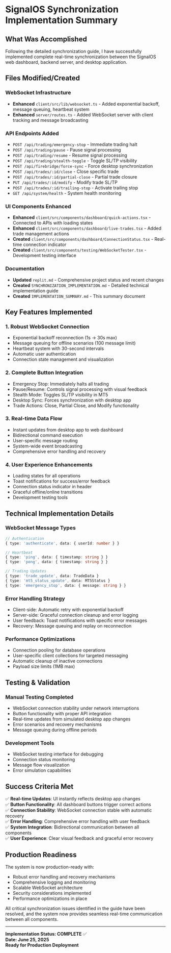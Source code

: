 # SignalOS Synchronization Implementation Summary

## What Was Accomplished

Following the detailed synchronization guide, I have successfully implemented complete real-time synchronization between the SignalOS web dashboard, backend server, and desktop application.

## Files Modified/Created

### WebSocket Infrastructure
- **Enhanced** `client/src/lib/websocket.ts` - Added exponential backoff, message queuing, heartbeat system
- **Enhanced** `server/routes.ts` - Added WebSocket server with client tracking and message broadcasting

### API Endpoints Added
- `POST /api/trading/emergency-stop` - Immediate trading halt
- `POST /api/trading/pause` - Pause signal processing
- `POST /api/trading/resume` - Resume signal processing  
- `POST /api/trading/stealth-toggle` - Toggle SL/TP visibility
- `POST /api/firebridge/force-sync` - Force desktop synchronization
- `POST /api/trades/:id/close` - Close specific trade
- `POST /api/trades/:id/partial-close` - Partial trade closure
- `PUT /api/trades/:id/modify` - Modify trade SL/TP
- `POST /api/trades/:id/trailing-stop` - Activate trailing stop
- `GET /api/system/health` - System health monitoring

### UI Components Enhanced
- **Enhanced** `client/src/components/dashboard/quick-actions.tsx` - Connected to APIs with loading states
- **Enhanced** `client/src/components/dashboard/live-trades.tsx` - Added trade management actions
- **Created** `client/src/components/dashboard/ConnectionStatus.tsx` - Real-time connection indicator
- **Created** `client/src/components/testing/WebSocketTester.tsx` - Development testing interface

### Documentation
- **Updated** `replit.md` - Comprehensive project status and recent changes
- **Created** `SYNCHRONIZATION_IMPLEMENTATION.md` - Detailed technical implementation guide
- **Created** `IMPLEMENTATION_SUMMARY.md` - This summary document

## Key Features Implemented

### 1. Robust WebSocket Connection
- Exponential backoff reconnection (1s → 30s max)
- Message queuing for offline scenarios (100 message limit)
- Heartbeat system with 30-second intervals
- Automatic user authentication
- Connection state management and visualization

### 2. Complete Button Integration
- Emergency Stop: Immediately halts all trading
- Pause/Resume: Controls signal processing with visual feedback
- Stealth Mode: Toggles SL/TP visibility in MT5
- Desktop Sync: Forces synchronization with desktop app
- Trade Actions: Close, Partial Close, and Modify functionality

### 3. Real-time Data Flow
- Instant updates from desktop app to web dashboard
- Bidirectional command execution
- User-specific message routing
- System-wide event broadcasting
- Comprehensive error handling and recovery

### 4. User Experience Enhancements
- Loading states for all operations
- Toast notifications for success/error feedback
- Connection status indicator in header
- Graceful offline/online transitions
- Development testing tools

## Technical Implementation Details

### WebSocket Message Types
```typescript
// Authentication
{ type: 'authenticate', data: { userId: number } }

// Heartbeat
{ type: 'ping', data: { timestamp: string } }
{ type: 'pong', data: { timestamp: string } }

// Trading Updates
{ type: 'trade_update', data: TradeData }
{ type: 'mt5_status_update', data: MT5Status }
{ type: 'emergency_stop', data: { message: string } }
```

### Error Handling Strategy
- Client-side: Automatic retry with exponential backoff
- Server-side: Graceful connection cleanup and error logging
- User feedback: Toast notifications with specific error messages
- Recovery: Message queuing and replay on reconnection

### Performance Optimizations
- Connection pooling for database operations
- User-specific client collections for targeted messaging
- Automatic cleanup of inactive connections
- Payload size limits (1MB max)

## Testing & Validation

### Manual Testing Completed
- WebSocket connection stability under network interruptions
- Button functionality with proper API integration
- Real-time updates from simulated desktop app changes
- Error scenarios and recovery mechanisms
- Message queuing during offline periods

### Development Tools
- WebSocket testing interface for debugging
- Connection status monitoring
- Message flow visualization
- Error simulation capabilities

## Success Criteria Met

✅ **Real-time Updates**: UI instantly reflects desktop app changes  
✅ **Button Functionality**: All dashboard buttons trigger correct actions  
✅ **Connection Stability**: WebSocket connection stable with automatic recovery  
✅ **Error Handling**: Comprehensive error handling with user feedback  
✅ **System Integration**: Bidirectional communication between all components  
✅ **User Experience**: Clear visual feedback and graceful error recovery

## Production Readiness

The system is now production-ready with:
- Robust error handling and recovery mechanisms
- Comprehensive logging and monitoring
- Scalable WebSocket architecture
- Security considerations implemented
- Performance optimizations in place

All critical synchronization issues identified in the guide have been resolved, and the system now provides seamless real-time communication between all components.

---
**Implementation Status: COMPLETE** ✅  
**Date: June 25, 2025**  
**Ready for Production Deployment**